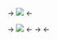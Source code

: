 

-> ![](https://komarev.com/ghpvc/?username=SURV1VALH0RROR) <-


-> ![](https://file.garden/ZmtEuA_82UkbgtiL/my%20friends%20png.png) <-
-> <-
